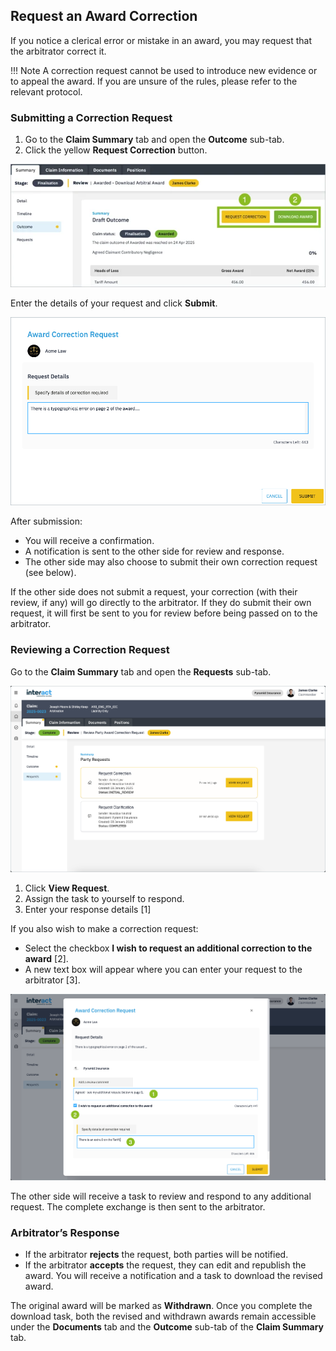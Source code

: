## Request an Award Correction

If you notice a clerical error or mistake in an award, you may request that the arbitrator correct it.

!!! Note
    A correction request cannot be used to introduce new evidence or to appeal the award. If you are unsure of the rules, please refer to the relevant protocol.

### Submitting a Correction Request

1. Go to the **Claim Summary** tab and open the **Outcome** sub-tab.  
2. Click the yellow **Request Correction** button.

![Download Award](../../assets/download-award-draft-outcome.png)

Enter the details of your request and click **Submit**.

![Correction Request](../../assets/award-correction-request.png)

After submission:

- You will receive a confirmation.  
- A notification is sent to the other side for review and response.  
- The other side may also choose to submit their own correction request (see below).  

If the other side does not submit a request, your correction (with their review, if any) will go directly to the arbitrator. If they do submit their own request, it will first be sent to you for review before being passed on to the arbitrator.

### Reviewing a Correction Request

Go to the **Claim Summary** tab and open the **Requests** sub-tab.

![Requests Sub-Tab](../../assets/requests-sub-tab.png)

1. Click **View Request**.
2. Assign the task to yourself to respond.  
3. Enter your response details [1]  

If you also wish to make a correction request:

- Select the checkbox **I wish to request an additional correction to the award** [2].  
- A new text box will appear where you can enter your request to the arbitrator [3].

![Additional Correction Request](../../assets/additional-correction-request.png)

The other side will receive a task to review and respond to any additional request. The complete exchange is then sent to the arbitrator.

### Arbitrator’s Response

- If the arbitrator **rejects** the request, both parties will be notified.  
- If the arbitrator **accepts** the request, they can edit and republish the award. You will receive a notification and a task to download the revised award.  

The original award will be marked as **Withdrawn**. Once you complete the download task, both the revised and withdrawn awards remain accessible under the **Documents** tab and the **Outcome** sub-tab of the **Claim Summary** tab.
